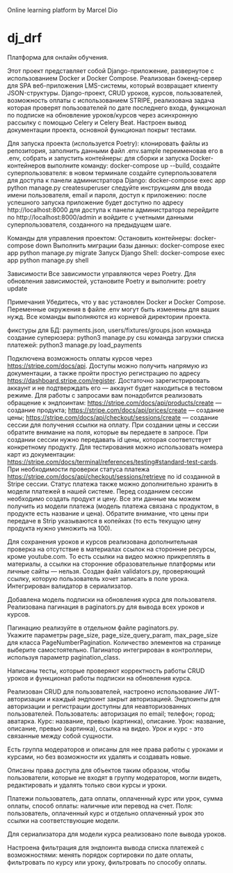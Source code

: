 Online learning platform by Marcel Dio
# dj_drf
Платформа для онлайн обучения.

Этот проект представляет собой Django-приложение, развернутое с использованием Docker и Docker Compose.
Реализован бэкенд-сервер для SPA веб-приложения LMS-системы, который возвращает клиенту JSON-структуры.
Django-проект, CRUD уроков, курсов, пользователей, возможность оплаты с использованием STRIPE, 
реализована задача которая проверят пользователей по дате последнего входа, 
функционал по подписке на обновление уроков/курсов через асинхронную рассылку с помощью Celery и Celery Beat.
Настроен вывод документации проекта, основной функционал покрыт тестами.

Для запуска проекта (используется Poetry):
клонировать файлы из репозитория,
заполнить данными файл .env.sample переименовав его в .env,
собрать и запустить контейнеры:
для сборки и запуска Docker-контейнеров выполните команду:
docker-compose up --build,
создайте суперпользователя:
в новом терминале создайте суперпользователя для доступа к панели администратора Django:
docker-compose exec app python manage.py createsuperuser
следуйте инструкциям для ввода имени пользователя, email и пароля, 
доступ к приложению: после успешного запуска приложение будет доступно по адресу http://localhost:8000
для доступа к панели администратора перейдите по http://localhost:8000/admin и войдите с учетными данными 
суперпользователя, созданного на предыдущем шаге.

Команды для управления проектом:
    Остановить контейнеры:
        docker-compose down
    Выполнить миграции базы данных:
        docker-compose exec app python manage.py migrate
    Запуск Django Shell:
        docker-compose exec app python manage.py shell

Зависимости
Все зависимости управляются через Poetry. 
Для обновления зависимостей, установите Poetry и выполните: poetry update

Примечания
Убедитесь, что у вас установлен Docker и Docker Compose.
Переменные окружения в файле .env могут быть изменены для ваших нужд.
Все команды выполняются из корневой директории проекта.

фикстуры для БД: payments.json, users/fixtures/groups.json
команда создание суперюзера: python3 manage.py csu
команда загрузки списка платежей: python3 manage.py load_payments 

Подключена возможность оплаты курсов через https://stripe.com/docs/api.
Доступы можно получить напрямую из документации, а также пройти простую регистрацию 
по адресу https://dashboard.stripe.com/register.
Достаточно зарегистрировать аккаунт и не подтверждать его — аккаунт 
будет находиться в тестовом режиме.
Для работы с запросами вам понадобится реализовать обращение к эндпоинтам:
https://stripe.com/docs/api/products/create — создание продукта;
https://stripe.com/docs/api/prices/create — создание цены;
https://stripe.com/docs/api/checkout/sessions/create — создание сессии для получения ссылки на оплату.
При создании цены и сессии обратите внимание на поля, которые вы передаете в запросе. 
При создании сессии нужно передавать id цены, которая соответствует конкретному продукту.
Для тестирования можно использовать номера карт из документации:
https://stripe.com/docs/terminal/references/testing#standard-test-cards.
При необходимости проверки статуса платежа
https://stripe.com/docs/api/checkout/sessions/retrieve
по id созданной в Stripe сессии. 
Статус платежа также можно дополнительно хранить в модели платежей 
в нашей системе.
Перед созданием сессии необходимо создать продукт и цену. Все эти данные мы можем получить из модели платежа (модель 
платежа связана с продуктом, в продукте есть название и цена).
Обратите внимание, что цены при передаче в Strip указываются в копейках (то есть текущую цену продукта 
нужно умножить на 100).

Для сохранения уроков и курсов реализована дополнительная проверка 
на отсутствие в материалах ссылок на сторонние ресурсы, кроме youtube.com.
То есть ссылки на видео можно прикреплять в материалы, а ссылки на сторонние 
образовательные платформы или личные сайты — нельзя.
Создан файл validators.py, проверяющий ссылку, 
которую пользователь хочет записать в поле урока.
Интегрирован валидатор в сериализатор.

Добавлена модель подписки на обновления курса для пользователя.
Реализована пагинация в paginators.py для вывода всех уроков и курсов.

Пагинацию реализуйте в отдельном файле paginators.py.  
Укажите параметры page_size, page_size_query_param, max_page_size для класса PageNumberPagination. 
Количество элементов на странице выберите самостоятельно. 
Пагинатор интегрирован в контроллеры, используя параметр pagination_class.

Написаны тесты, 
которые проверяют корректность работы CRUD уроков и функционал работы подписки на обновления курса.

Реализован CRUD для пользователей, 
настроено использование JWT-авторизации и каждый эндпоинт закрыт авторизацией.
Эндпоинты для авторизации и регистрации доступны для неавторизованных пользователей.
Пользователь:
    авторизация по email;
    телефон;
    город;
    аватарка.
Курс:
    название,
    превью (картинка),
    описание.
Урок:
    название,
    описание,
    превью (картинка),
    ссылка на видео.
Урок и курс - это связанные между собой сущности.

Есть группа модераторов и описаны для нее права работы с уроками и курсами, 
но без возможности их удалять и создавать новые. 

Описаны права доступа для объектов таким образом, 
чтобы пользователи, которые не входят в группу модераторов, 
могли видеть, редактировать и удалять только свои курсы и уроки.

Платежи
    пользователь,
    дата оплаты,
    оплаченный курс или урок,
    сумма оплаты,
    способ оплаты: наличные или перевод на счет.
    Поля:
    пользователь,
    оплаченный курс
    и
    отдельно оплаченный урок
    это ссылки на соответствующие модели.

Для сериализатора для модели курса реализовано поле вывода уроков. 

Настроена фильтрация для эндпоинта вывода списка платежей с возможностями:
    менять порядок сортировки по дате оплаты,
    фильтровать по курсу или уроку,
    фильтровать по способу оплаты.